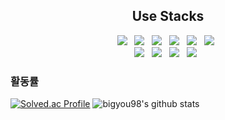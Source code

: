

<div align=center>
  <h2>Use Stacks</h2>
    <img src="https://img.shields.io/badge/HTML5-E34F26?style=flat-square&logo=HTML5&logoColor=white"/> &nbsp
    <img src="https://img.shields.io/badge/CSS3-1572B6?style=flat-square&logo=CSS3&logoColor=white"/> &nbsp
    <img src="https://img.shields.io/badge/JavaScript-F7DF1E?style=flat-square&logo=JavaScript&logoColor=white"/> &nbsp
    <img src="https://img.shields.io/badge/-TypeScript-007ACC?style=flat-square&logo=typescript&logoColor=white" /> &nbsp
    <img src="https://img.shields.io/badge/-React-45b8d8?style=flat-square&logo=react&logoColor=white" /> &nbsp
    <img src="https://img.shields.io/badge/Next.js-000000?style=flat-square&logo=Next.js&logoColor=white"/> &nbsp
  <br />
    <img src="https://img.shields.io/badge/Redux-764ABC?style=flat-square&logo=redux&logoColor=white" /> &nbsp
    <img src="https://img.shields.io/badge/React_Query-FF4154?style=flat-square&logo=reactquery&logoColor=white" /> &nbsp
    <img src="https://img.shields.io/badge/React_Hook_Form-EC5990?style=flat-square&logo=reacthookform&logoColor=white" /> &nbsp    
    <img src="https://img.shields.io/badge/-Styled_Components-db7092?style=flat-square&logo=styled-components&logoColor=white" /> &nbsp
</div>


### 활동률
[![Solved.ac Profile](http://mazassumnida.wtf/api/v2/generate_badge?boj=bigyou98)](https://solved.ac/bigyou98/)
![bigyou98's github stats](https://github-readme-stats.vercel.app/api?username=bigyou98&show_icons=true)
